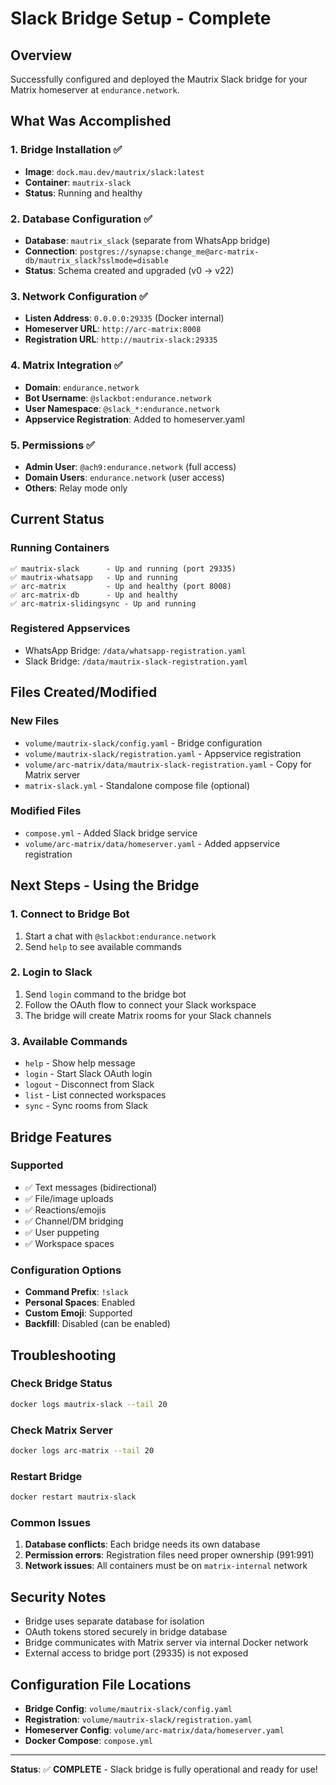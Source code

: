 # Slack Bridge Setup - Complete

## Overview
Successfully configured and deployed the Mautrix Slack bridge for your Matrix homeserver at `endurance.network`.

## What Was Accomplished

### 1. Bridge Installation ✅
- **Image**: `dock.mau.dev/mautrix/slack:latest`
- **Container**: `mautrix-slack`
- **Status**: Running and healthy

### 2. Database Configuration ✅
- **Database**: `mautrix_slack` (separate from WhatsApp bridge)
- **Connection**: `postgres://synapse:change_me@arc-matrix-db/mautrix_slack?sslmode=disable`
- **Status**: Schema created and upgraded (v0 → v22)

### 3. Network Configuration ✅
- **Listen Address**: `0.0.0.0:29335` (Docker internal)
- **Homeserver URL**: `http://arc-matrix:8008`
- **Registration URL**: `http://mautrix-slack:29335`

### 4. Matrix Integration ✅
- **Domain**: `endurance.network`
- **Bot Username**: `@slackbot:endurance.network`
- **User Namespace**: `@slack_*:endurance.network`
- **Appservice Registration**: Added to homeserver.yaml

### 5. Permissions ✅
- **Admin User**: `@ach9:endurance.network` (full access)
- **Domain Users**: `endurance.network` (user access)
- **Others**: Relay mode only

## Current Status

### Running Containers
```
✅ mautrix-slack      - Up and running (port 29335)
✅ mautrix-whatsapp   - Up and running
✅ arc-matrix         - Up and healthy (port 8008)
✅ arc-matrix-db      - Up and healthy
✅ arc-matrix-slidingsync - Up and running
```

### Registered Appservices
- WhatsApp Bridge: `/data/whatsapp-registration.yaml`
- Slack Bridge: `/data/mautrix-slack-registration.yaml`

## Files Created/Modified

### New Files
- `volume/mautrix-slack/config.yaml` - Bridge configuration
- `volume/mautrix-slack/registration.yaml` - Appservice registration
- `volume/arc-matrix/data/mautrix-slack-registration.yaml` - Copy for Matrix server
- `matrix-slack.yml` - Standalone compose file (optional)

### Modified Files
- `compose.yml` - Added Slack bridge service
- `volume/arc-matrix/data/homeserver.yaml` - Added appservice registration

## Next Steps - Using the Bridge

### 1. Connect to Bridge Bot
1. Start a chat with `@slackbot:endurance.network`
2. Send `help` to see available commands

### 2. Login to Slack
1. Send `login` command to the bridge bot
2. Follow the OAuth flow to connect your Slack workspace
3. The bridge will create Matrix rooms for your Slack channels

### 3. Available Commands
- `help` - Show help message
- `login` - Start Slack OAuth login
- `logout` - Disconnect from Slack
- `list` - List connected workspaces
- `sync` - Sync rooms from Slack

## Bridge Features

### Supported
- ✅ Text messages (bidirectional)
- ✅ File/image uploads
- ✅ Reactions/emojis
- ✅ Channel/DM bridging
- ✅ User puppeting
- ✅ Workspace spaces

### Configuration Options
- **Command Prefix**: `!slack`
- **Personal Spaces**: Enabled
- **Custom Emoji**: Supported
- **Backfill**: Disabled (can be enabled)

## Troubleshooting

### Check Bridge Status
```bash
docker logs mautrix-slack --tail 20
```

### Check Matrix Server
```bash
docker logs arc-matrix --tail 20
```

### Restart Bridge
```bash
docker restart mautrix-slack
```

### Common Issues
1. **Database conflicts**: Each bridge needs its own database
2. **Permission errors**: Registration files need proper ownership (991:991)
3. **Network issues**: All containers must be on `matrix-internal` network

## Security Notes
- Bridge uses separate database for isolation
- OAuth tokens stored securely in bridge database
- Bridge communicates with Matrix server via internal Docker network
- External access to bridge port (29335) is not exposed

## Configuration File Locations
- **Bridge Config**: `volume/mautrix-slack/config.yaml`
- **Registration**: `volume/mautrix-slack/registration.yaml`
- **Homeserver Config**: `volume/arc-matrix/data/homeserver.yaml`
- **Docker Compose**: `compose.yml`

---

**Status**: ✅ **COMPLETE** - Slack bridge is fully operational and ready for use!
